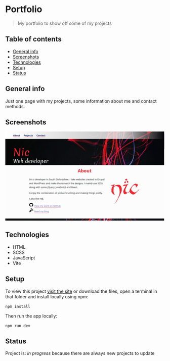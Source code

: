 # Portfolio

> My portfolio to show off some of my projects

## Table of contents

- [General info](#general-info)
- [Screenshots](#screenshots)
- [Technologies](#technologies)
- [Setup](#setup)
- [Status](#status)

## General info

Just one page with my projects, some information about me and contact methods.

## Screenshots

![Screenshot](screenshot.png)

## Technologies

- HTML
- SCSS
- JavaScript
- Vite

## Setup

To view this project [visit the site](https://www.nicm42.me.uk/) or download the files, open a terminal in that folder and install locally using npm:

```
npm install
```

Then run the app locally:

```
npm run dev
```

## Status

Project is: _in progress_ because there are always new projects to update
